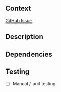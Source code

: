 ## Context

<!-- PR Context:
A quick overview of the "why" of this PR to help reviewers
If applicable, provide links to GitHub issues
-->

[GitHub Issue](https://github.com/jondeaves/venom/issues/XXX)

## Description

<!-- Description of PR:
List of bullet points are appreciated
If adding new features to the bot then screenshots of the interactions with your own test bot would be very helpful
If applicable, have you thought of updating existing docs or
create a new one?
-->

## Dependencies

<!-- Optional: what prior work is required before merging?
Link to PRs or describe manual steps
-->

<!-- Does this change require a database migration?
If so has it been applied before you merge?
-->

## Testing

<!-- What steps have been taken to test this work? -->

- [ ] Manual / unit testing

